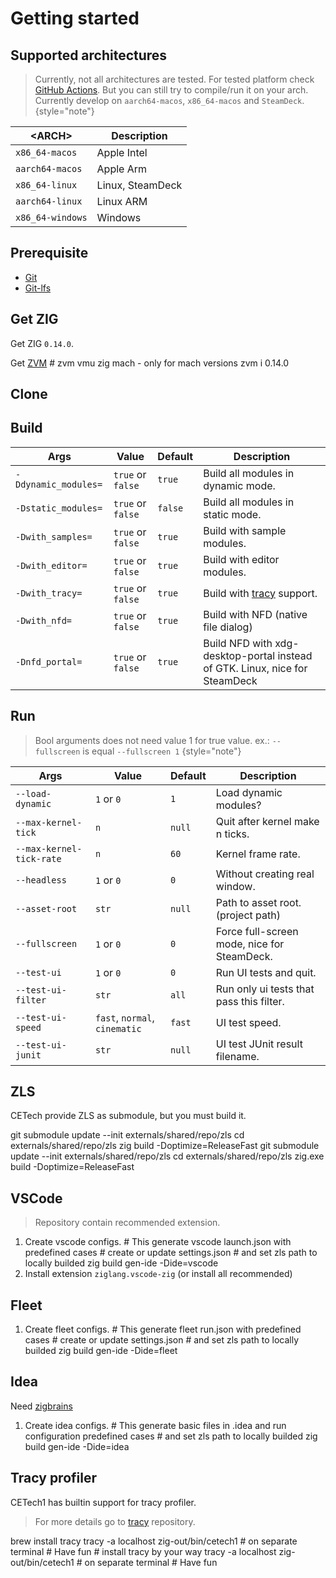 # Getting started

## Supported architectures

> Currently, not all architectures are tested.
> For tested platform check [GitHub Actions](https://github.com/cyberegoorg/cetech1/actions/workflows/test.yaml).
> But you can still try to compile/run it on your arch.
> Currently develop on `aarch64-macos`, `x86_64-macos` and `SteamDeck`.
> {style="note"}

| &lt;ARCH&gt;     | Description      |
|------------------|------------------|
| `x86_64-macos`   | Apple Intel      |
| `aarch64-macos`  | Apple Arm        |
| `x86_64-linux`   | Linux, SteamDeck |
| `aarch64-linux`  | Linux ARM        |
| `x86_64-windows` | Windows          |

## Prerequisite

- [Git](https://git-scm.com/downloads)
- [Git-lfs](https://git-lfs.com)

## Get ZIG

Get ZIG `0.14.0`.

<tabs>
    <tab title="ZVM">
        Get <a href="https://www.zvm.app">ZVM</a>
        <code-block lang="bash">
            # zvm vmu zig mach - only for mach versions
            zvm i 0.14.0
        </code-block>
    </tab>
</tabs>

## Clone

<tabs>
    <tab title="MacOS/Linux/SteamDeck/Windows">
        <code-block lang="bash" src="getting-started/clone.sh"></code-block>
    </tab>
</tabs>

## Build

<tabs>
    <tab title="MacOS/Linux">
        <code-block lang="bash" src="getting-started/build.sh"></code-block>
    </tab>
    <tab title="SteamDeck">
        <code-block lang="bash" src="getting-started/build_steamdeck.sh"></code-block>
    </tab>
    <tab title="Windows">
        <code-block lang="bash" src="getting-started/build_windows.sh"></code-block>
    </tab>
</tabs>

| Args                 | Value             | Default | Description                                                                 |
|----------------------|-------------------|---------|-----------------------------------------------------------------------------|
| `-Ddynamic_modules=` | `true` or `false` | `true`  | Build all modules in dynamic mode.                                          |
| `-Dstatic_modules=`  | `true` or `false` | `false` | Build all modules in static mode.                                           |
| `-Dwith_samples=`    | `true` or `false` | `true`  | Build with sample modules.                                                  |
| `-Dwith_editor=`     | `true` or `false` | `true`  | Build with editor modules.                                                  |
| `-Dwith_tracy=`      | `true` or `false` | `true`  | Build with [tracy](#tracy-profiler) support.                                |
| `-Dwith_nfd=`        | `true` or `false` | `true`  | Build with NFD (native file dialog)                                         |
| `-Dnfd_portal=`      | `true` or `false` | `true`  | Build NFD with xdg-desktop-portal instead of GTK. Linux, nice for SteamDeck |

## Run

<tabs>
    <tab title="MacOS/Linux">
        <code-block lang="bash" src="getting-started/run.sh"></code-block>
    </tab>
    <tab title="SteamDeck">
        <code-block lang="bash" src="getting-started/run_steamdeck.sh"></code-block>
    </tab>
    <tab title="Windows">
        <code-block lang="bash" src="getting-started/run_windows.sh"></code-block>
    </tab>
</tabs>

> Bool arguments does not need value 1 for true value. ex.: `--fullscreen` is equal `--fullscreen 1`
> {style="note"}

| Args                     | Value                          | Default | Description                                 |
|--------------------------|--------------------------------|---------|---------------------------------------------|
| `--load-dynamic`         | `1` or `0`                     | `1`     | Load dynamic modules?                       |
| `--max-kernel-tick`      | `n`                            | `null`  | Quit after kernel make n ticks.             |
| `--max-kernel-tick-rate` | `n`                            | `60`    | Kernel frame rate.                          |
| `--headless`             | `1` or `0`                     | `0`     | Without creating real window.               |
| `--asset-root`           | `str`                          | `null`  | Path to asset root. (project path)          |
| `--fullscreen`           | `1` or `0`                     | `0`     | Force full-screen mode, nice for SteamDeck. |
| `--test-ui`              | `1` or `0`                     | `0`     | Run UI tests and quit.                      |
| `--test-ui-filter`       | `str`                          | `all`   | Run only ui tests that pass this filter.    |
| `--test-ui-speed`        | `fast`, `normal`,  `cinematic` | `fast`  | UI test speed.                              |
| `--test-ui-junit`        | `str`                          | `null`  | UI test JUnit result filename.              |

## ZLS

CETech provide ZLS as submodule, but you must build it.

<tabs>
    <tab title="MacOS/Linux">
        <code-block lang="bash">
            git submodule update --init externals/shared/repo/zls
            cd externals/shared/repo/zls
            zig build -Doptimize=ReleaseFast
        </code-block>
    </tab>
    <tab title="Windows">
        <code-block lang="bash">
            git submodule update --init externals/shared/repo/zls
            cd externals/shared/repo/zls
            zig.exe build -Doptimize=ReleaseFast
        </code-block>
    </tab>
</tabs>

## VSCode

> Repository contain recommended extension.

1. Create vscode configs.
    <code-block lang="bash">
        # This generate vscode launch.json with predefined cases
        # create or update settings.json
        # and set zls path to locally builded
        zig build gen-ide -Dide=vscode
    </code-block>
2. Install extension `ziglang.vscode-zig` (or install all recommended)

## Fleet

1. Create fleet configs.
    <code-block lang="bash">
        # This generate fleet run.json with predefined cases
        # create or update settings.json
        # and set zls path to locally builded
        zig build gen-ide -Dide=fleet
    </code-block>

## Idea

Need [zigbrains](https://plugins.jetbrains.com/plugin/22456-zigbrains)

1. Create idea configs.
    <code-block lang="bash">
        # This generate basic files in .idea and run configuration predefined cases
        # and set zls path to locally builded
        zig build gen-ide -Dide=idea
    </code-block>

## Tracy profiler

CETech1 has builtin support for tracy profiler.

> For more details go to [tracy](https://github.com/wolfpld/tracy) repository.

<tabs>
    <tab title="MacOS">
        <code-block lang="bash">
            brew install tracy
            tracy -a localhost
            zig-out/bin/cetech1 # on separate terminal
            # Have fun
        </code-block>
    </tab>
    <tab title="Linux">
        <code-block lang="bash">
            # install tracy by your way
            tracy -a localhost
            zig-out/bin/cetech1 # on separate terminal
            # Have fun
        </code-block>
    </tab>
</tabs>
